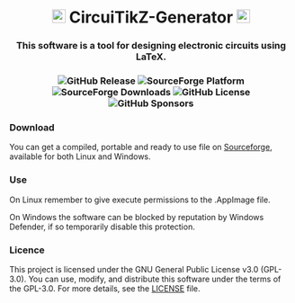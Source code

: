 
<h1 align="center"><img width="24" src="new_icon.ico" alt="CircuiTikZ-Generator Icon"> CircuiTikZ-Generator <img width="24" src="new_icon.ico" alt="CircuiTikZ-Generator Icon"></h1>
<h3 align="center"> This software is a tool for designing electronic circuits using LaTeX. </h3>
<h3 align="center"><img alt="GitHub Release" src="https://img.shields.io/github/v/release/Mixdor/CircuiTikZ-Generator?label=Last%20Release"> <img alt="SourceForge Platform" src="https://img.shields.io/sourceforge/platform/circuitikz-generator?label=Platform&color=%237B4907"> <img alt="SourceForge Downloads" src="https://img.shields.io/sourceforge/dt/circuitikz-generator?label=Downloads&color=%234D7A10"> <img alt="GitHub License" src="https://img.shields.io/github/license/Mixdor/CircuiTikZ-Generator?label=License&link=https%3A%2F%2Fgithub.com%2FMixdor%2FCircuiTikZ-Generator%2Fblob%2Fmaster%2FLICENSE"> <img alt="GitHub Sponsors" src="https://img.shields.io/github/sponsors/Mixdor?label=Sponsors&color=%23803E5D"></h3>

### Download

You can get a compiled, portable and ready to use file on [Sourceforge](https://sourceforge.net/projects/circuitikz-generator/), available for both Linux and Windows.

### Use
On Linux remember to give execute permissions to the .AppImage file.

On Windows the software can be blocked by reputation by Windows Defender, if so temporarily disable this protection.

### Licence
This project is licensed under the GNU General Public License v3.0 (GPL-3.0). You can use, modify, and distribute this software under the terms of the GPL-3.0. For more details, see the [LICENSE](https://github.com/Mixdor/CircuiTikZ-Generator/blob/master/LICENSE) file.
